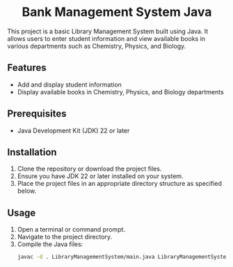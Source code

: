 <h1 align="center">Bank Management System Java</h1>
This project is a basic Library Management System built using Java. It allows users to enter student information and view available books in various departments such as Chemistry, Physics, and Biology.

## Features
- Add and display student information
- Display available books in Chemistry, Physics, and Biology departments

## Prerequisites
- Java Development Kit (JDK) 22 or later

## Installation
1. Clone the repository or download the project files.
2. Ensure you have JDK 22 or later installed on your system.
3. Place the project files in an appropriate directory structure as specified below.

## Usage
1. Open a terminal or command prompt.
2. Navigate to the project directory.
3. Compile the Java files:
   ```bash
   javac -d . LibraryManagementSystem/main.java LibraryManagementSystem/Module1.java LibraryManagementSystem/module2.java
